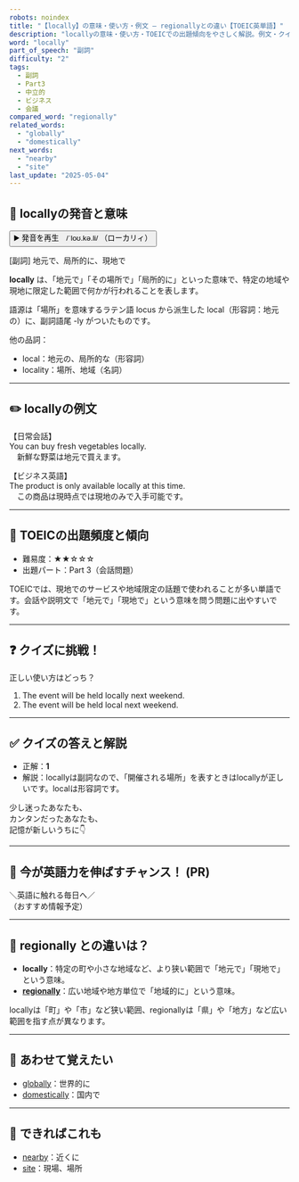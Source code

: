 ```yaml
---
robots: noindex
title: "【locally】の意味・使い方・例文 ― regionallyとの違い【TOEIC英単語】"
description: "locallyの意味・使い方・TOEICでの出題傾向をやさしく解説。例文・クイズ付きでregionallyとの違いもわかりやすく学べます。"
word: "locally"
part_of_speech: "副詞"
difficulty: "2"
tags:
  - 副詞
  - Part3
  - 中立的
  - ビジネス
  - 会議
compared_word: "regionally"
related_words:
  - "globally"
  - "domestically"
next_words:
  - "nearby"
  - "site"
last_update: "2025-05-04"
---
```


## 🔰 locallyの発音と意味

<button class="play-audio" onclick="playTTS('locally')">
  <span class="play-audio-main">
    ▶️ 発音を再生　/ˈloʊ.kə.li/
  </span>
  <span class="play-audio-sub">
    （ローカリィ）
  </span>
</button>

[副詞] 地元で、局所的に、現地で

**locally** は、「地元で」「その場所で」「局所的に」といった意味で、特定の地域や現地に限定した範囲で何かが行われることを表します。

語源は「場所」を意味するラテン語 locus から派生した local（形容詞：地元の）に、副詞語尾 -ly がついたものです。

他の品詞：  
- local：地元の、局所的な（形容詞）
- locality：場所、地域（名詞）

---

## ✏️ locallyの例文

【日常会話】  
You can buy fresh vegetables locally.  
　新鮮な野菜は地元で買えます。

【ビジネス英語】  
The product is only available locally at this time.  
　この商品は現時点では現地のみで入手可能です。

---

## 🎯 TOEICの出題頻度と傾向

- 難易度：★★☆☆☆
- 出題パート：Part 3（会話問題）

TOEICでは、現地でのサービスや地域限定の話題で使われることが多い単語です。会話や説明文で「地元で」「現地で」という意味を問う問題に出やすいです。

---

## ❓ クイズに挑戦！

正しい使い方はどっち？

1. The event will be held locally next weekend.  
2. The event will be held local next weekend.

---

## ✅ クイズの答えと解説

- 正解：**1**
- 解説：locallyは副詞なので、「開催される場所」を表すときはlocallyが正しいです。localは形容詞です。

少し迷ったあなたも、  
カンタンだったあなたも、  
記憶が新しいうちに👇️

---

## 🚀 今が英語力を伸ばすチャンス！ (PR)

<div class="info-center">
＼英語に触れる毎日へ／<br>  
（おすすめ情報予定）
</div>

---

## 🤔  regionally との違いは？

- **locally**：特定の町や小さな地域など、より狭い範囲で「地元で」「現地で」という意味。
- **[regionally](/regionally)**：広い地域や地方単位で「地域的に」という意味。

locallyは「町」や「市」など狭い範囲、regionallyは「県」や「地方」など広い範囲を指す点が異なります。

---

## 🧩 あわせて覚えたい

- [globally](/globally)：世界的に
- [domestically](/domestically)：国内で

---

## 📖 できればこれも

- [nearby](/nearby)：近くに
- [site](/site)：現場、場所

<!-- cvid: aid45_bid34 -->
